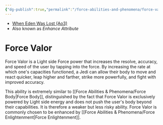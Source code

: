 ```yaml
---
{"dg-publish":true,"permalink":"/force-abilities-and-phenomena/force-valor/","tags":["light","control","forcepower"]}
---
```


- [When Eden Was Lost (Ao3)](https://archiveofourown.org/works/19334440/chapters/45992584)
- Also known as *Enhance Attribute*
# Force Valor
Force Valor is a Light side Force power that increases the resolve, accuracy, and speed of the user by tapping into the force. By increasing the rate at which one's capacities functioned, a Jedi can allow their body to move and react quicker, leap higher and farther, strike more powerfully, and fight with improved accuracy. 

This ability is extremely similar to [[Force Abilities & Phenomena/Force Body\|Force Body]], distinguished by the fact that Force Valor is exclusively powered by Light side energy and does not push the user's body beyond their capabilities. It is therefore a weaker but less risky ability. Force Valor is commonly chosen to be enhanced by [[Force Abilities & Phenomena/Force Enlightenment\|Force Enlightenment]]. 